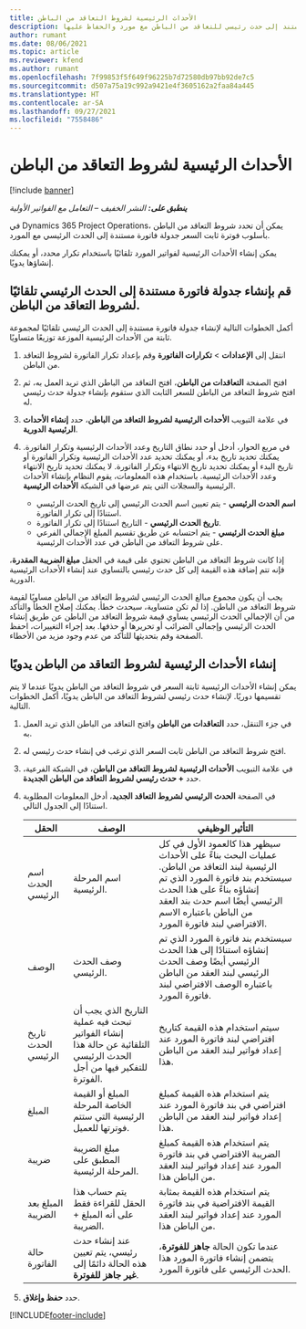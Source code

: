 ```yaml
---
title: الأحداث الرئيسية لشروط التعاقد من الباطن
description: يوضح هذا الموضوع كيفية إنشاء جدولة فاتورة تستند إلى حدث رئيسي للتعاقد من الباطن مع مورد والحفاظ عليها.
author: rumant
ms.date: 08/06/2021
ms.topic: article
ms.reviewer: kfend
ms.author: rumant
ms.openlocfilehash: 7f99853f5f649f96225b7d72580db97bb92de7c5
ms.sourcegitcommit: d507a75a19c992a9421e4f3605162a2faa84a445
ms.translationtype: HT
ms.contentlocale: ar-SA
ms.lasthandoff: 09/27/2021
ms.locfileid: "7558486"
---
```

# <a name="subcontract-line-milestones"></a>الأحداث الرئيسية لشروط التعاقد من الباطن

[!include [banner](../../includes/dataverse-preview.md)]

_**ينطبق على:** النشر الخفيف – التعامل مع الفواتير الأولية_

في Dynamics 365 Project Operations، يمكن أن تحدد شروط التعاقد من الباطن بأسلوب فوترة ثابت السعر جدولة فاتورة مستندة إلى الحدث الرئيسي مع المورد.

يمكن إنشاء الأحداث الرئيسية لفواتير المورد تلقائيًا باستخدام تكرار محدد، أو يمكنك إنشاؤها يدويًا.

## <a name="automatically-create-a-milestone-based-invoice-schedule-for-a-subcontract-line"></a>قم بإنشاء جدولة فاتورة مستندة إلى الحدث الرئيسي تلقائيًا لشروط التعاقد من الباطن.

أكمل الخطوات التالية لإنشاء جدولة فاتورة مستندة إلى الحدث الرئيسي تلقائيًا لمجموعة ثابتة من الأحداث الرئيسية الموزعة توزيعًا متساويًا.

1. انتقل إلى **الإعدادات** > **تكرارات الفاتورة** وقم بإعداد تكرار الفاتورة لشروط التعاقد من الباطن.
2. افتح الصفحة **التعاقدات من الباطن**، افتح التعاقد من الباطن الذي تريد العمل به، ثم افتح شروط التعاقد من الباطن للسعر الثابت الذي ستقوم بإنشاء جدولة حدث رئيسي له.
3. في علامة التبويب **الأحداث الرئيسية لشروط التعاقد من الباطن**، حدد **إنشاء الأحداث الرئيسية الدورية**.
4. في مربع الحوار، أدخل أو حدد نطاق التاريخ وعدد الأحداث الرئيسية وتكرار الفاتورة. يمكنك تحديد تاريخ بدء، أو يمكنك تحديد عدد الأحداث الرئيسية وتكرار الفاتورة أو تاريخ البدء أو يمكنك تحديد تاريخ الانتهاء وتكرار الفاتورة. لا يمكنك تحديد تاريخ الانتهاء وعدد الأحداث الرئيسية.
باستخدام هذه المعلومات، يقوم النظام بإنشاء الأحداث الرئيسية والسجلات التي يتم عرضها في الشبكة **الأحداث الرئيسية**.

   - **اسم الحدث الرئيسي** - يتم تعيين اسم الحدث الرئيسي إلى تاريخ الحدث الرئيسي استنادًا إلى تكرار الفاتورة.
   - **تاريخ الحدث الرئيسي** - التاريخ استنادًا إلى تكرار الفاتورة.
   - **مبلغ الحدث الرئيسي** - يتم احتسابه عن طريق تقسيم المبلغ الإجمالي الفرعي على شروط التعاقد من الباطن في عدد الأحداث الرئيسية.

إذا كانت شروط التعاقد من الباطن تحتوي على قيمة في الحقل **مبلغ الضريبة المقدرة**، فإنه تتم إضافة هذه القيمة إلى كل حدث رئيسي بالتساوي عند إنشاء الأحداث الرئيسية الدورية.

يجب أن يكون مجموع مبالغ الحدث الرئيسي لشروط التعاقد من الباطن مساويًا لقيمة شروط التعاقد من الباطن. إذا لم تكن متساوية، سيحدث خطأ. يمكنك إصلاح الخطأ والتأكد من أن الإجمالي الحدث الرئيسي يساوي قيمة شروط التعاقد من الباطن عن طريق إنشاء الحدث الرئيسي وإجمالي الضرائب أو تحريرها أو حذفها. بعد إجراء التغييرات، احفظ الصفحة وقم بتحديثها للتأكد من عدم وجود مزيد من الأخطاء.

## <a name="manually-create-subcontract-line-milestones"></a>إنشاء الأحداث الرئيسية لشروط التعاقد من الباطن‬ يدويًا

يمكن إنشاء الأحداث الرئيسية ثابتة السعر في شروط التعاقد من الباطن يدويًا عندما لا يتم تقسيمها دوريًا. لإنشاء حدث رئيسي لشروط التعاقد من الباطن يدويًا، أكمل الخطوات التالية.

1. في جزء التنقل، حدد **التعاقدات من الباطن** وافتح التعاقد من الباطن الذي تريد العمل به.
2. افتح شروط التعاقد من الباطن ثابت السعر الذي ترغب في إنشاء حدث رئيسي له.
3. في علامة التبويب **الأحداث الرئيسية لشروط التعاقد من الباطن**، في الشبكة الفرعية، حدد **+ حدث رئيسي لشروط التعاقد من الباطن الجديدة**.
4. في الصفحة **الحدث الرئيسي لشروط التعاقد الجديد**، أدخل المعلومات المطلوبة استنادًا إلى الجدول التالي.

    | الحقل | الوصف  |التأثير الوظيفي|
    | --- | --- |----------------------|
    | اسم الحدث الرئيسي | اسم المرحلة الرئيسية. |سيظهر هذا كالعمود الأول في كل عمليات البحث بناءً على الأحداث الرئيسية لبند التعاقد من الباطن. سيستخدم بند فاتورة المورد الذي تم إنشاؤه بناءً على هذا الحدث الرئيسي أيضًا اسم حدث بند العقد من الباطن باعتباره الاسم الافتراضي لبند فاتورة المورد.|
    | الوصف  | وصف الحدث الرئيسي. |سيستخدم بند فاتورة المورد الذي تم إنشاؤه استنادًا إلى هذا الحدث الرئيسي أيضًا وصف الحدث الرئيسي لبند العقد من الباطن باعتباره الوصف الافتراضي لبند فاتورة المورد.|
    | تاريخ الحدث الرئيسي | التاريخ الذي يجب أن تبحث فيه عملية إنشاء الفواتير التلقائية عن حالة هذا الحدث الرئيسي للتفكير فيها من أجل الفوترة.| سيتم استخدام هذه القيمة كتاريخ افتراضي لبند فاتورة المورد عند إعداد فواتير لبند العقد من الباطن هذا. |
    | المبلغ | المبلغ أو القيمة الخاصة المرحلة الرئيسية التي ستتم فوترتها للعميل. |يتم استخدام هذه القيمة كمبلغ افتراضي في بند فاتورة المورد عند إعداد فواتير لبند العقد من الباطن هذا. |
    | ضريبة | مبلغ الضريبة المطبق على المرحلة الرئيسية.| يتم استخدام هذه القيمة كمبلغ الضريبة الافتراضي في بند فاتورة المورد عند إعداد فواتير لبند العقد من الباطن هذا. |
    | المبلغ بعد الضريبة | يتم حساب هذا الحقل للقراءة فقط على أنه المبلغ + الضريبة.|يتم استخدام هذه القيمة بمثابة القيمة الافتراضية في بند فاتورة المورد عند إعداد فواتير لبند العقد من الباطن هذا. |
    | حالة الفاتورة | عند إنشاء حدث رئيسي، يتم تعيين هذه الحالة دائمًا إلى **غير جاهز للفوترة**.|  عندما تكون الحالة **جاهز للفوترة**، يتضمن إنشاء فاتورة المورد هذا الحدث الرئيسي على فاتورة المورد. |

5. حدد **حفظ وإغلاق**.


[!INCLUDE[footer-include](../../includes/footer-banner.md)]

